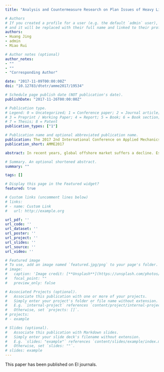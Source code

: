 ```yaml
---
title: "Analysis and Countermeasure Research on Plan Issues of Heavy Lift Crane Pontoon Project"

# Authors
# If you created a profile for a user (e.g. the default `admin` user), write the username (folder name) here 
# and it will be replaced with their full name and linked to their profile.
authors:
- Huang Jing
- admin
- Miao Rui

# Author notes (optional)
author_notes:
- ""
- ""
- "Corresponding Author"

date: "2017-11-09T00:00:00Z"
doi: "10.12783/dtetr/amme2017/19534"

# Schedule page publish date (NOT publication's date).
publishDate: "2017-11-26T00:00:00Z"

# Publication type.
# Legend: 0 = Uncategorized; 1 = Conference paper; 2 = Journal article;
# 3 = Preprint / Working Paper; 4 = Report; 5 = Book; 6 = Book section;
# 7 = Thesis; 8 = Patent
publication_types: ["1"]

# Publication name and optional abbreviated publication name.
publication: The 2017 2nd International Conference on Applied Mechanics and Mechatronics Engineering
publication_short: AMME2017

abstract: In recent years, global offshore market suffers a decline. Especially the market of deep-sea oil research service, it's more difficultin the low oil price environment. The unit budget of new project is constantly decreased. It's higher than ever before for the requirement of shipyard. Enhancing the control of project planning must be faced by shipyard and the reasonable project planning is the basis of everything. This article employs PERT analysis method to qualify heavy lift crane pontoon project planning for R Company, the conclusion is too optimistic and subjective for the project planning and hard to complete the project on schedule, sow the seeds of delay delivery and penalty. 

# Summary. An optional shortened abstract.
summary: ""

tags: []

# Display this page in the Featured widget?
featured: true

# Custom links (uncomment lines below)
# links:
# - name: Custom Link
#   url: http://example.org

url_pdf: ''
url_code: ''
url_dataset: ''
url_poster: ''
url_project: ''
url_slides: ''
url_source: ''
url_video: ''

# Featured image
# To use, add an image named `featured.jpg/png` to your page's folder. 
# image:
#   caption: 'Image credit: [**Unsplash**](https://unsplash.com/photos/pLCdAaMFLTE)'
#   focal_point: ""
#   preview_only: false

# Associated Projects (optional).
#   Associate this publication with one or more of your projects.
#   Simply enter your project's folder or file name without extension.
#   E.g. `internal-project` references `content/project/internal-project/index.md`.
#   Otherwise, set `projects: []`.
# projects:
# - example

# Slides (optional).
#   Associate this publication with Markdown slides.
#   Simply enter your slide deck's filename without extension.
#   E.g. `slides: "example"` references `content/slides/example/index.md`.
#   Otherwise, set `slides: ""`.
# slides: example
---
```


This  paper has been published on EI journals.
